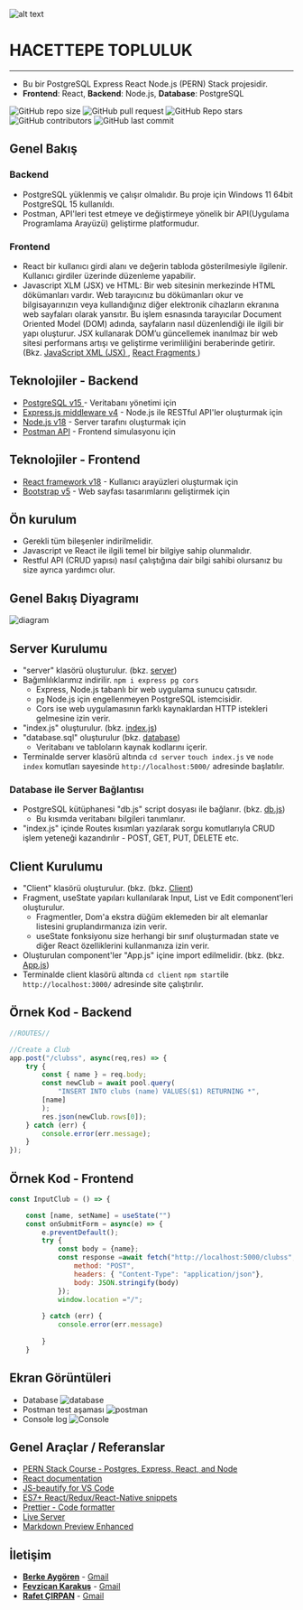 ![alt text](https://www.freelogovectors.net/wp-content/uploads/2020/07/hacettepe-universitesi-logo-768x178.png)
# HACETTEPE TOPLULUK
---

- Bu bir PostgreSQL Express React Node.js (PERN) Stack projesidir.
- **Frontend**: React, **Backend**: Node.js, **Database**: PostgreSQL

![GitHub repo size](https://img.shields.io/github/repo-size/Berke0609/Topluluk?style=plastic)
![GitHub pull request](https://img.shields.io/github/issues-pr/Berke0609/Topluluk?style=plastic)
![GitHub Repo stars](https://img.shields.io/github/stars/Berke0609/Topluluk?style=plastic)
![GitHub contributors](https://img.shields.io/github/contributors/Berke0609/Topluluk?style=plastic)
![GitHub last commit](https://img.shields.io/github/last-commit/Berke0609/Topluluk?style=plastic)


## Genel Bakış

### Backend
* PostgreSQL yüklenmiş ve çalışır olmalıdır. Bu proje için Windows 11 64bit PostgreSQL 15 kullanıldı.
* Postman, API'leri test etmeye ve değiştirmeye yönelik bir API(Uygulama Programlama Arayüzü) geliştirme platformudur.

### Frontend

* React bir kullanıcı girdi alanı ve değerin tabloda gösterilmesiyle ilgilenir. Kullanıcı girdiler üzerinde düzenleme yapabilir.
* Javascript XLM (JSX) ve HTML: Bir web sitesinin merkezinde HTML dökümanları vardır. Web tarayıcınız bu dökümanları okur ve bilgisayarınızın veya kullandığınız diğer elektronik cihazların ekranına web sayfaları olarak yansıtır. Bu işlem esnasında tarayıcılar Document Oriented Model (DOM) adında, sayfaların nasıl düzenlendiği ile ilgili bir yapı oluşturur. JSX kullanarak DOM’u güncellemek inanılmaz bir web sitesi performans artışı ve geliştirme verimliliğini beraberinde getirir.
(Bkz. <a href="https://reactjs.org/docs/introducing-jsx.html" target="_blank"> JavaScript XML (JSX) </a>, <a href="https://reactjs.org/docs/fragments.html" target="_blank"> React Fragments </a>)

## Teknolojiler - Backend

* <a href="https://www.postgresql.org/" target="_blank" rel="noopener"><span>PostgreSQL v15</span> </a> - Veritabanı yönetimi için
* <a href="https://expressjs.com/" target="_blank">Express.js middleware v4</a> - Node.js ile RESTful API'ler oluşturmak için
* <a href="https://nodejs.org/en/" target="_blank">Node.js v18</a> - Server tarafını oluşturmak için
* <a href="https://www.postman.com/" target="_blank">Postman API</a> - Frontend simulasyonu için

## Teknolojiler - Frontend

* <a href="https://reactjs.org/" target="_blank">React framework v18</a> - Kullanıcı arayüzleri oluşturmak için
* <a href="https://getbootstrap.com/" target="_blank">Bootstrap v5</a> - Web sayfası tasarımlarını geliştirmek için

## Ön kurulum

* Gerekli tüm bileşenler indirilmelidir.
* Javascript ve React ile ilgili temel bir bilgiye sahip olunmalıdır.
* Restful API (CRUD yapısı) nasıl çalıştığına dair bilgi sahibi olursanız bu size ayrıca yardımcı olur.

## Genel Bakış Diyagramı

![diagram](/docs/pern_stack_diagramv2.drawio.png)

## Server Kurulumu

* "server" klasörü oluşturulur. (bkz. [server](/server))
* Bağımlılıklarımız indirilir.  `npm i express pg cors`
    * Express, Node.js tabanlı bir web uygulama sunucu çatısıdır.
    * `pg` Node.js için engellenmeyen PostgreSQL istemcisidir.
    * Cors ise web uygulamasının farklı kaynaklardan HTTP istekleri gelmesine izin verir. 
* "index.js" oluşturulur. (bkz. [index.js](/server/index.js))
* "database.sql" oluşturulur (bkz. [database](/server/database.sql))
    * Veritabanı ve tabloların kaynak kodlarını içerir.
* Terminalde server klasörü altında `cd server` `touch index.js` ve `node index` komutları sayesinde `http://localhost:5000/` adresinde başlatılır.

### Database ile Server Bağlantısı

* PostgreSQL kütüphanesi "db.js" script dosyası ile bağlanır. (bkz. [db.js](/server/db.js))
    * Bu kısımda veritabanı bilgileri tanımlanır.
* "index.js" içinde Routes kısımları yazılarak sorgu komutlarıyla CRUD işlem yeteneği kazandırılır - POST, GET, PUT, DELETE etc. 

## Client Kurulumu

* "Client" klasörü oluşturulur. (bkz. (bkz. [Client](/client))
* Fragment, useState yapıları kullanılarak Input, List ve Edit component'leri oluşturulur.
    * Fragmentler, Dom'a ekstra düğüm eklemeden bir alt elemanlar listesini gruplandırmanıza izin verir.
    * useState fonksiyonu size herhangi bir sınıf oluşturmadan state ve diğer React özelliklerini kullanmanıza izin verir.
* Oluşturulan component'ler "App.js" içine import edilmelidir. (bkz. (bkz. [App.js](/client/src/App.js))
* Terminalde client klasörü altında `cd client` `npm start`ile `http://localhost:3000/` adresinde site çalıştırılır.

## Örnek Kod - Backend

```javascript
//ROUTES//

//Create a Club
app.post("/clubss", async(req,res) => {
    try {
        const { name } = req.body;
        const newClub = await pool.query(
            "INSERT INTO clubs (name) VALUES($1) RETURNING *",
        [name]
        );
        res.json(newClub.rows[0]);
    } catch (err) {
        console.error(err.message);
    }
});
```

## Örnek Kod - Frontend 

```javascript
const InputClub = () => {

    const [name, setName] = useState("")
    const onSubmitForm = async(e) => {
        e.preventDefault();
        try {
            const body = {name};
            const response =await fetch("http://localhost:5000/clubss", {
                method: "POST",
                headers: { "Content-Type": "application/json"},
                body: JSON.stringify(body)
            });
            window.location ="/";
            
        } catch (err) {
            console.error(err.message)
            
        }
    }
```

## Ekran Görüntüleri
* Database
![database](/docs/database.png)
* Postman test aşaması
![postman](/docs/postman_test.png)
* Console log
![Console](/docs/LOCALHOST3000.jpg)

## Genel Araçlar / Referanslar

* <a href="https://www.youtube.com/watch?v=ldYcgPKEZC8" target="_blank">PERN Stack Course - Postgres, Express, React, and Node</a>
* <a href="https://reactjs.org/docs/getting-started.html" target="_blank">React documentation</a>
* <a href="https://marketplace.visualstudio.com/items?itemName=HookyQR.beautify" target="_blank">JS-beautify for VS Code</a>
* <a href="https://marketplace.visualstudio.com/items?itemName=dsznajder.es7-react-js-snippets" target="_blank">ES7+ React/Redux/React-Native snippets</a>
* <a href="https://marketplace.visualstudio.com/items?itemName=esbenp.prettier-vscode" target="_blank">Prettier - Code formatter</a>
* <a href="https://marketplace.visualstudio.com/items?itemName=ritwickdey.LiveServer" target="_blank">Live Server</a>
* <a href="https://marketplace.visualstudio.com/items?itemName=shd101wyy.markdown-preview-enhanced" target="_blank">Markdown Preview Enhanced</a>

## İletişim

* <a href="https://github.com/Berke0609" target="_blank">**Berke Aygören**</a> - [Gmail](mailto:berkeaygoren5@gmail.com)
* <a href="https://github.com/f-karakus" target="_blank">**Fevzican Karakuş**</a> - [Gmail](mailto:fevzican.karakus@gmail.com)
* <a href="https://github.com/cirpanrafet" target="_blank">**Rafet ÇIRPAN**</a> - [Gmail](mailto:cirpanrafet@gmail.com)
